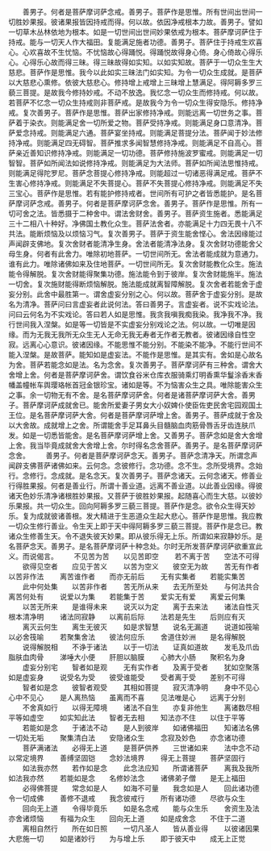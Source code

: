 <!-- { "loadSidebar": true } -->
　　善男子。何者是菩萨摩诃萨念戒。善男子。菩萨作是思惟。所有世间出世间一切胜妙果报。彼诸果报皆因持戒而得。何以故。依因净戒根本力故。善男子。譬如一切草木丛林依地为根本。如是一切世间出世间妙果依戒为根本。菩萨摩诃萨住于持戒。能与一切天人作大福田。复能满足施者功德。善男子。菩萨住于持戒生欢喜心。心欢喜故不生忧恼。不忧恼故心得踊悦。得踊悦故得身心倚。身心倚故心得乐心。心得乐心故而得三昧。得三昧故得如实知。以如实知故。菩萨于一切众生生大慈悲。菩萨作是思惟。我今以此如实三昧法门如实知。为令一切众生成就。是菩萨以大慈悲心熏修。依彼大慈悲心。修持增上戒增上三昧增上慧满足。得阿耨多罗三藐三菩提。是故我今修持妙戒。不动不放逸。我忆念一切众生而修持戒。何以故。若菩萨不忆念一切众生持戒则非菩萨戒。是故我今为令一切众生得安隐乐。修持净戒。复次善男子。菩萨作是思惟。菩萨出家修持净戒。则能远离一切世务之事。菩萨着于染衣。则能满足舍一切所爱之物。菩萨受持净戒。则能满足身口意清净。菩萨爱念持戒。则能满足六通。菩萨宴坐持戒。则能满足菩提分法。菩萨闻于妙法修持净戒。则能满足四无碍智。菩萨推求多闻智慧修持净戒。则能满足不自高心。菩萨亲近善知识修持净戒。则能满足一切功德。菩萨修持施波罗蜜戒。则能满足一切智智。菩萨如所闻法如说修持净戒。则能满足为大法师。菩萨如所闻法思惟持戒。则能满足得陀罗尼。菩萨念菩提心修持净戒。则能超过一切诸恶得满足戒。菩萨不生害心修持净戒。则能满足不失菩提心。菩萨不失菩提心修持净戒。则能满足不失三宝心。菩萨作是思惟。若有能护修持戒者。世间所有可护之者皆悉能护。是名菩萨摩诃萨念戒。善男子。何者是菩萨摩诃萨念舍。善男子。菩萨作是思惟。所有一切可舍之法。皆悉摄于二种舍中。谓法舍财舍。善男子。菩萨资生施者。悉能满足三十二相八十种好。净佛国土教化众生。菩萨法舍者。亦能满足十力四无畏十八不共法。能断烦恼及以烦恼习气。复次善男子。菩萨于资生能舍悭心。舍法因缘能过声闻辟支佛地。复次舍财者能清净生身。舍法者能清净法身。复次舍财功德能舍父母生身。何者有此舍力。唯除初地菩萨。一切世间所无。舍法者能成就为意通力。谁有此力。唯除诸佛如来及住地菩萨。一切世间所无。复次舍财能教化众生。施法能令得解脱。复次舍财能得聚集功德。施法能令到于彼岸。复次舍财能施半。施法一切舍。复次施财能得断烦恼解脱。施法能成就离智障解脱。复次舍者若能舍于虚妄分别。此舍中最胜第一。谓舍虚妄分别之心。何以故。菩萨舍于虚妄分别。是故名为清净。菩萨问曰言虚妄者此说何法。答曰善男子。言虚妄者。说不实戏论法。问曰云何名为不实戏论。答曰若人如是思惟。我贪我嗔我痴我染。我净我不净。我行世间我入涅槃。如是等一切皆是不实虚妄分别戏论之法。何以故。一切唯是因缘。而为无我无我所无众生无人无命无我无寿者无作者无教者。彼诸因缘自性空寂。远离心心意识。彼诸因缘。不能思惟不能分别。不能染不能净。不能行世间不能入涅槃。是故菩萨。能知如是虚妄法。不能作是思惟。是其实有。舍如是心故名为舍。菩萨若能念如是法。名为念舍。复次善男子。菩萨摩诃萨有三种舍。谓舍大舍增上舍。何者是菩萨摩诃萨舍。谓饮食谷米仓库衣服骑乘灯明香熏华鬘涂香末香幡盖幢帐车舆璎珞帐首冠金银珍宝。诸如是等。不为恼害众生之具。唯除能害众生之事。余一切物无有不舍。是名菩萨摩诃萨舍。何者是诸菩萨摩诃萨大舍。善男子。菩萨摩诃萨成就舍已。能舍所爱妻子男女大小奴婢仆使臣佐吏民舍宅园观国土王位。是名菩萨摩诃萨大舍。何者是菩萨摩诃萨增上舍。善男子。菩萨成就于舍及以大舍故。成就增上之舍。所谓能舍手足耳鼻头目髓脑血肉筋骨唇舌牙齿连肤爪发。如是一切悉皆能舍。是名菩萨摩诃萨增上舍。又善男子。菩萨念如是舍大舍增上舍。我当毕竟成就舍大舍增上舍。尔时得名念舍菩萨。善男子。是名菩萨摩诃萨念舍。
　　善男子。何者是菩萨摩诃萨念天。善男子。菩萨念清净天。所谓念声闻辟支佛菩萨诸佛如来。云何念。念彼修行。念功德。念不生。念所受境界。念始行。念修行。念成就。是名念天。复次善男子。菩萨念诸天。云何念诸天。修善业行得胜果报。何者是善业行。所谓十善业道。远离不善业道。以此善业因缘。得彼诸天色妙乐清净诸根胜妙果报。又菩萨于彼胜妙果报。起随喜心而生大慈。以彼妙乐果报。共一切众生。回向阿耨多罗三藐三菩提。菩萨作是念。欲令众生得天妙乐。复为成就彼诸善根。发大精进于生恶道众生起大悲心。菩萨作是思惟。我应教一切众生修行善业。令生天上即于天中得阿耨多罗三藐三菩提。菩萨作是念已。教诸众生修善生天。令不退失彼天妙果。即从彼乐得无上乐。所谓如来寂静妙乐。是名菩萨念天。善男子。是名菩萨摩诃萨十种念处。尔时无所发菩萨摩诃萨欲重宣此义。而说偈言。
　　不见苦为苦　　以见苦即空
　　若不离于苦　　空法不可得
　　欲得见空者　　应见于苦义
　　以苦为空义　　彼空无为故
　　苦无有作者　　以苦非作法
　　离苦谁作者　　而亦无前后
　　无有实集者　　若能实集苦
　　此中何处集　　以苦非作者
　　苦无所从来　　去无所至处
　　与何法共合　　离苦何处有
　　说爱以为集　　若能集于苦
　　爱实无有爱　　离爱云何集
　　以苦无所来　　是谁得未来
　　说灭以为定　　离于去来法
　　诸法自性灭　　根本清净明
　　诸法同寂静　　以离前后际
　　法若是先生　　后则应有灭
　　离灭云何生　　离生无彼灭
　　如是求智慧　　说名无漏道
　　说道如筏喻　　以必舍筏喻
　　若聚集舍法　　彼法何应乐
　　舍道住妙洲　　是名得解脱
　　说得解脱相　　不诤于诸法
　　以于一切法　　证真如道故
　　发毛及爪齿　　脂肤血肉骨
　　涕唾大小便　　肝胆以脑膜
　　心肺大小肠　　聚积名为身
　　虚妄分别宅　　智者如是观
　　无有实作者　　及离于受者
　　犹如空聚落　　如是虚妄身
　　说受名为受　　彼受谁能受
　　受者离于受　　差别不可得
　　智者如是念　　彼智者观受
　　其相如菩提　　寂灭清净明
　　身中不见心　　心中不见心
　　是人离热恼　　虽离而不喜
　　见法唯是心　　远离于分别
　　不舍真如行　　以得无障境
　　诸法不自生　　亦复非他生
　　离诸数尽相　　平等如虚空
　　如实知此法　　智者无去相
　　知法亦不住　　以住于平等
　　若能如是念　　于诸法不动
　　是人到彼岸　　如诸佛福田
　　知诸法名佛　　一切处无垢
　　聚集清白法　　安隐诸众生
　　念寂及妙色　　亦念诸功德
　　菩萨满诸法　　必得无上道
　　是菩萨供养　　三世诸如来
　　法中念不动　　以常定境界
　　善缚坚固铠　　念妙法境界
　　得无上菩提　　菩萨坚固行
　　如法我亦然　　若作如是念
　　此念法应知　　所谓诸菩萨
　　离我及我所　　如法我亦然
　　若能如是念　　名修妙法念
　　诸佛弟子僧　　是无上福田
　　必得佛菩提　　常念如是人
　　如海不可量　　我念如是人
　　回此诸功德　　令一切成佛
　　善修不退戒　　我念彼戒行
　　所有诸功德　　尽欲与众生
　　回向无上道　　令得毕竟乐
　　如是名念戒　　能与众生乐
　　舍资生及法　　亦舍诸烦恼
　　有福为众生　　回向无上道
　　如是成舍念　　不住于二道
　　离相自然行　　所在如日照
　　一切凡圣人　　皆从善业得
　　以彼诸因果　　大悲施一切
　　如是诸妙行　　为与增上乐
　　即于彼天中　　成无上正觉
